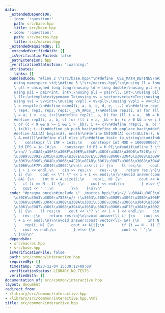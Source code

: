 ```yaml
---
data:
  _extendedDependsOn:
  - icon: ':question:'
    path: src/base.hpp
    title: src/base.hpp
  - icon: ':question:'
    path: src/macros.hpp
    title: src/macros.hpp
  _extendedRequiredBy: []
  _extendedVerifiedWith: []
  _isVerificationFailed: false
  _pathExtension: hpp
  _verificationStatusIcon: ':warning:'
  attributes:
    links: []
  bundledCode: "#line 2 \"src/base.hpp\"\n#define _USE_MATH_DEFINES\n#include <bits/stdc++.h>\n\
    using namespace std;\n#line 3 \"src/macros.hpp\"\n\nusing ll = long long;\nusing\
    \ ull = unsigned long long;\nusing ld = long double;\nusing pll = pair<ll, ll>;\n\
    using pii = pair<int, int>;\nusing pli = pair<ll, int>;\nusing pil = pair<int,\
    \ ll>;\ntemplate<typename T>\nusing vv = vector<vector<T>>;\nusing vvl = vv<ll>;\n\
    using vvi = vv<int>;\nusing vvpll = vv<pll>;\nusing vvpli = vv<pli>;\nusing vvpil\
    \ = vv<pil>;\n#define name4(i, a, b, c, d, e, ...) e\n#define rep(...) name4(__VA_ARGS__,\
    \ rep4, rep3, rep2, rep1)(__VA_ARGS__)\n#define rep1(i, a) for (ll i = 0, _aa\
    \ = a; i < _aa; i++)\n#define rep2(i, a, b) for (ll i = a, _bb = b; i < _bb; i++)\n\
    #define rep3(i, a, b, c) for (ll i = a, _bb = b; (c > 0 && a <= i && i < _bb)\
    \ or (c < 0 && a >= i && i > _bb); i += c)\n#define rrep(i, a, b) for (ll i=(a);\
    \ i>(b); i--)\n#define pb push_back\n#define eb emplace_back\n#define mkp make_pair\n\
    #define ALL(A) begin(A), end(A)\n#define UNIQUE(A) sort(ALL(A)), A.erase(unique(ALL(A)),\
    \ A.end())\n#define elif else if\n#define tostr to_string\n\n#ifndef CONSTANTS\n\
    \    constexpr ll INF = 1e18;\n    constexpr int MOD = 1000000007;\n    constexpr\
    \ ld EPS = 1e-10;\n    constexpr ld PI = M_PI;\n#endif\n#line 3 \"src/common/interactive.hpp\"\
    \n\n// \u30A4\u30F3\u30BF\u30E9\u30AF\u30C6\u30A3\u30D6\u7528\n// (\u3053\u308C\
    \u3089\u3092\u305D\u306E\u307E\u307E\u3068\u8A00\u3046\u3088\u308A\u3001\u53D6\
    \u3063\u3066\u304D\u3066\u4E2D\u8EAB\u3061\u3087\u3063\u3068\u3044\u3058\u3063\
    \u3066\u4F7F\u3046\u3002)\n\nll ask(ll i) {\n    ll res;\n    cout << \"? \" <<\
    \ i + 1 << endl;\n    cin >> res;\n    res--;\n    return res;\n}\n\nvoid answer(ll\
    \ i) {\n    cout << \"! \" << i + 1 << endl;\n}\n\nvoid answer(const vector<ll>\
    \ &A) {\n    int N = A.size();\n    rep(i, N) {\n        cout << A[i];\n     \
    \   if (i == N - 1) {\n            cout << endl;\n        } else {\n         \
    \   cout << ' ';\n        }\n    }\n}\n"
  code: "#pragma once\n#include \"../macros.hpp\"\n\n// \u30A4\u30F3\u30BF\u30E9\u30AF\
    \u30C6\u30A3\u30D6\u7528\n// (\u3053\u308C\u3089\u3092\u305D\u306E\u307E\u307E\
    \u3068\u8A00\u3046\u3088\u308A\u3001\u53D6\u3063\u3066\u304D\u3066\u4E2D\u8EAB\
    \u3061\u3087\u3063\u3068\u3044\u3058\u3063\u3066\u4F7F\u3046\u3002)\n\nll ask(ll\
    \ i) {\n    ll res;\n    cout << \"? \" << i + 1 << endl;\n    cin >> res;\n \
    \   res--;\n    return res;\n}\n\nvoid answer(ll i) {\n    cout << \"! \" << i\
    \ + 1 << endl;\n}\n\nvoid answer(const vector<ll> &A) {\n    int N = A.size();\n\
    \    rep(i, N) {\n        cout << A[i];\n        if (i == N - 1) {\n         \
    \   cout << endl;\n        } else {\n            cout << ' ';\n        }\n   \
    \ }\n}\n"
  dependsOn:
  - src/macros.hpp
  - src/base.hpp
  isVerificationFile: false
  path: src/common/interactive.hpp
  requiredBy: []
  timestamp: '2023-12-04 15:39:12+09:00'
  verificationStatus: LIBRARY_NO_TESTS
  verifiedWith: []
documentation_of: src/common/interactive.hpp
layout: document
redirect_from:
- /library/src/common/interactive.hpp
- /library/src/common/interactive.hpp.html
title: src/common/interactive.hpp
---
```

